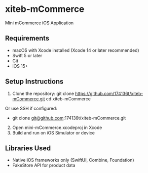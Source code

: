 # xiteb-mCommerce
Mini mCommerce iOS Application

## Requirements
- macOS with Xcode installed (Xcode 14 or later recommended)
- Swift 5 or later
- Git
- iOS 15+
  
## Setup Instructions
1. Clone the repository:
git clone https://github.com/174136t/xiteb-mCommerce.git
cd xiteb-mCommerce

Or use SSH if configured:
- git clone git@github.com:174136t/xiteb-mCommerce.git

2. Open mini-mCommerce.xcodeproj in Xcode
3. Build and run on iOS Simulator or device

## Libraries Used
- Native iOS frameworks only (SwiftUI, Combine, Foundation)
- FakeStore API for product data
